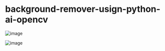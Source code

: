 # background-remover-usign-python-ai-opencv


![image](https://user-images.githubusercontent.com/91944929/209688097-eb07beaa-2749-481a-b837-f1d9cd1f19f5.png)

![image](https://user-images.githubusercontent.com/91944929/209688256-4ec4d964-9c7b-41fd-8e21-585740cb6276.png)

